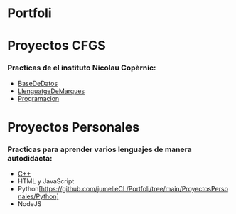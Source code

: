 # Portfoli

# Proyectos CFGS 
### Practicas de el instituto Nicolau Copèrnic:
- [BaseDeDatos](https://github.com/jumelleCL/Portfoli/tree/main/ProyectosCFGS/BaseDeDatos)
- [LlenguatgeDeMarques](https://github.com/jumelleCL/Portfoli/tree/main/ProyectosCFGS/LlenguatgeDeMarques)
- [Programacion](https://github.com/jumelleCL/Portfoli/tree/main/ProyectosCFGS/Programacio)

# Proyectos Personales
### Practicas para aprender varios lenguajes de manera autodidacta:
- [C++](https://github.com/jumelleCL/Portfoli/tree/main/ProyectosPersonales/Cpp)
- HTML y JavaScript
- Python[https://github.com/jumelleCL/Portfoli/tree/main/ProyectosPersonales/Python]
- NodeJS
